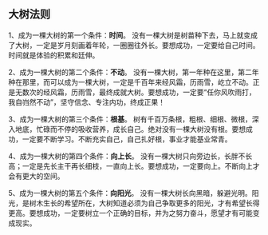 ## 大树法则

1、成为一棵大树的第一个条件：**时间**。
没有一棵大树是树苗种下去，马上就变成了大树，一定是岁月刻画着年轮，一圈圈往外长。要想成功，一定要给自己时间。时间就是体验的积累和廷伸。

2、成为一棵大树的第二个条件：**不动**。
没有一棵大树，第一年种在这里，第二年种在那里，而可以成为一棵大树，一定是千百年来经风霜，历雨雪，屹立不动。正是无数次的经风霜，历雨雪，最终成就大树。要想成功，一定要“任你风吹雨打，我自岿然不动”，坚守信念、专注内功，终成正果！

3、成为一棵大树的第三个条件：**根基**。
树有千百万条根，粗根、细根、微根，深入地底，忙碌而不停的吸收营养，成长自己。绝对没有一棵大树没有根。要想成功，一定要不断学习。不断充实自己，自己扎好根，事业才能基业常青。

4、成为一棵大树的第四个条件：**向上长**。
没有一棵大树只向旁边长，长胖不长高；一定是先长主干再长细枝，一直向上长。要想成功，一定要向上。不断向上才会有更大的空间。

5、成为一棵大树的第五个条件：**向阳光**。
没有一棵大树长向黑暗，躲避光明。阳光，是树木生长的希望所在，大树知道必须为自己争取更多的阳光，才有希望长得更高。要想成功，一定要树立一个正确的目标，并为之努力奋斗，愿望才有可能变成现实。
